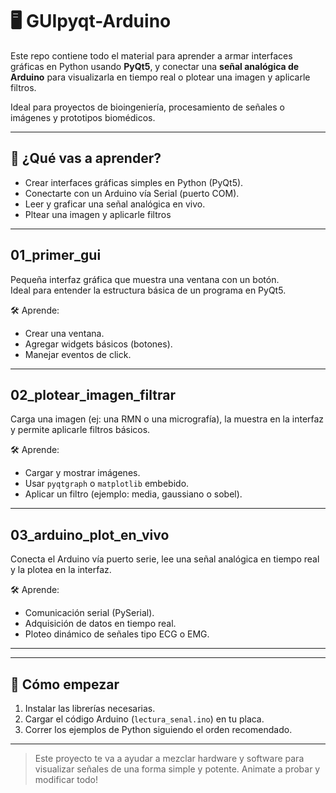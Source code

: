 # 🖥️ GUIpyqt-Arduino

Este repo contiene todo el material para aprender a armar interfaces gráficas en Python usando **PyQt5**, y conectar una **señal analógica de Arduino** para visualizarla en tiempo real o plotear una imagen y aplicarle filtros.

Ideal para proyectos de bioingeniería, procesamiento de señales o imágenes y prototipos biomédicos.

---

## 🎯 ¿Qué vas a aprender?

- Crear interfaces gráficas simples en Python (PyQt5).
- Conectarte con un Arduino vía Serial (puerto COM).
- Leer y graficar una señal analógica en vivo.
- Pltear una imagen y aplicarle filtros

---

## 01_primer_gui

Pequeña interfaz gráfica que muestra una ventana con un botón.  
Ideal para entender la estructura básica de un programa en PyQt5.

🛠️ Aprende:
- Crear una ventana.
- Agregar widgets básicos (botones).
- Manejar eventos de click.

---

## 02_plotear_imagen_filtrar

Carga una imagen (ej: una RMN o una micrografía), la muestra en la interfaz y permite aplicarle filtros básicos.

🛠️ Aprende:
- Cargar y mostrar imágenes.
- Usar `pyqtgraph` o `matplotlib` embebido.
- Aplicar un filtro (ejemplo: media, gaussiano o sobel).

---

## 03_arduino_plot_en_vivo

Conecta el Arduino vía puerto serie, lee una señal analógica en tiempo real y la plotea en la interfaz.

🛠️ Aprende:
- Comunicación serial (PySerial).
- Adquisición de datos en tiempo real.
- Ploteo dinámico de señales tipo ECG o EMG.

---

---

## 🚀 Cómo empezar

1. Instalar las librerías necesarias.
2. Cargar el código Arduino (`lectura_senal.ino`) en tu placa.
3. Correr los ejemplos de Python siguiendo el orden recomendado.

---

> Este proyecto te va a ayudar a mezclar hardware y software para visualizar señales de una forma simple y potente. Animate a probar y modificar todo!
